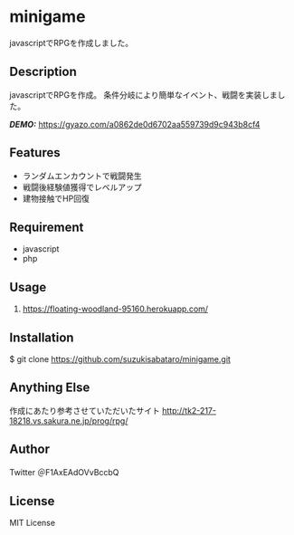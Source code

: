 # minigame
javascriptでRPGを作成しました。

## Description
javascriptでRPGを作成。
条件分岐により簡単なイベント、戦闘を実装しました。

***DEMO:***
https://gyazo.com/a0862de0d6702aa559739d9c943b8cf4

## Features
- ランダムエンカウントで戦闘発生
- 戦闘後経験値獲得でレベルアップ
- 建物接触でHP回復

## Requirement
- javascript
- php

## Usage
1. https://floating-woodland-95160.herokuapp.com/

## Installation
$ git clone https://github.com/suzukisabataro/minigame.git

## Anything Else
作成にあたり参考させていただいたサイト
http://tk2-217-18218.vs.sakura.ne.jp/prog/rpg/

## Author
Twitter
＠F1AxEAdOVvBccbQ

## License
MIT License

